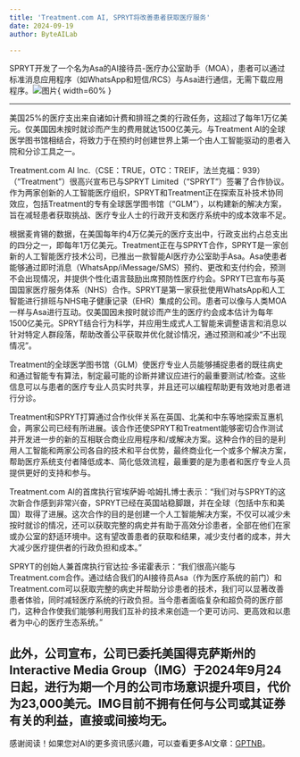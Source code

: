 ```yaml
---
title: 'Treatment.com AI, SPRYT将改善患者获取医疗服务'
date: 2024-09-19
author: ByteAILab

---
```


SPRYT开发了一个名为Asa的AI接待员-医疗办公室助手（MOA），患者可以通过标准消息应用程序（如WhatsApp和短信/RCS）与Asa进行通信，无需下载应用程序。![图片](https://ai-techpark.com/wp-content/uploads/2024/09/Treatment-960x540.jpg){ width=60% }

---
美国25%的医疗支出来自诸如计费和排班之类的行政任务，这超过了每年1万亿美元。仅美国因未按时就诊而产生的费用就达1500亿美元。与Treatment AI的全球医学图书馆相结合，将致力于在预约时创建世界上第一个由人工智能驱动的患者入院和分诊工具之一。

Treatment.com AI Inc.（CSE：TRUE，OTC：TREIF，法兰克福：939）（“Treatment”）很高兴宣布已与SPRYT Limited（“SPRYT”）签署了合作协议。作为两家创新的人工智能医疗组织，SPRYT和Treatment正在探索互补技术协同效应，包括Treatment的专有全球医学图书馆（“GLM”），以构建新的解决方案，旨在减轻患者获取挑战、医疗专业人士的行政开支和医疗系统中的成本效率不足。

根据麦肯锡的数据，在美国每年约4万亿美元的医疗支出中，行政支出约占总支出的四分之一，即每年1万亿美元。Treatment正在与SPRYT合作，SPRYT是一家创新的人工智能医疗技术公司，已推出一款智能AI医疗办公室助手Asa。Asa使患者能够通过即时消息（WhatsApp/iMessage/SMS）预约、更改和支付约会，预测不会出现情况，并提供个性化语言鼓励出席预防性医疗约会。SPRYT已宣布与英国国家医疗服务体系（NHS）合作。SPRYT是第一家获批使用WhatsApp和人工智能进行排班与NHS电子健康记录（EHR）集成的公司。患者可以像与人类MOA一样与Asa进行互动。仅美国因未按时就诊而产生的医疗约会成本估计为每年1500亿美元。SPRYT结合行为科学，并应用生成式人工智能来调整语言和消息以针对特定人群段落，帮助改善公平获取并优化就诊情况，通过预测和减少“不出现情况”。

Treatment的全球医学图书馆（GLM）使医疗专业人员能够捕捉患者的既往病史和通过智能专有算法，制定最可能的诊断并建议应进行的最重要测试/检查。这些信息可以与患者的医疗专业人员实时共享，并且还可以编程帮助更有效地对患者进行分诊。

Treatment和SPRYT打算通过合作伙伴关系在英国、北美和中东等地探索互惠机会，两家公司已经有所进展。该合作还使SPRYT和Treatment能够密切合作测试并开发进一步的新的互相联合商业应用程序和/或解决方案。这种合作的目的是利用人工智能和两家公司各自的技术和平台优势，最终商业化一个或多个解决方案，帮助医疗系统支付者降低成本、简化低效流程，最重要的是为患者和医疗专业人员提供更好的支持和参与。

Treatment.com AI的首席执行官埃萨姆·哈姆扎博士表示：“我们对与SPRYT的这次新合作感到非常兴奋，SPRYT已经在英国站稳脚跟，并在全球（包括中东和美国）取得了进展。这次合作的目的是创建一个人工智能解决方案，不仅可以减少未按时就诊的情况，还可以获取完整的病史并有助于高效分诊患者，全部在他们在家或办公室的舒适环境中。这有望改善患者的获取和结果，减少支付者的成本，并大大减少医疗提供者的行政负担和成本。”

SPRYT的创始人兼首席执行官达拉·多诺霍表示：“我们很高兴能与Treatment.com合作。通过结合我们的AI接待员Asa（作为医疗系统的前门）和Treatment.com可以获取完整的病史并帮助分诊患者的技术，我们可以显著改善患者体验，同时减轻医疗系统的行政负担。当今患者面临复杂和超负荷的医疗部门，这种合作使我们能够利用我们互补的技术来创造一个更可访问、更高效和以患者为中心的医疗生态系统。”

此外，公司宣布，公司已委托美国得克萨斯州的Interactive Media Group（IMG）于2024年9月24日起，进行为期一个月的公司市场意识提升项目，代价为23,000美元。IMG目前不拥有任何与公司或其证券有关的利益，直接或间接均无。
---
感谢阅读！如果您对AI的更多资讯感兴趣，可以查看更多AI文章：[GPTNB](https://gptnb.com)。